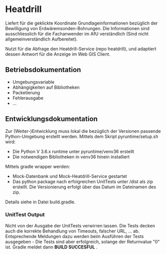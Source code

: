 # Heatdrill

Liefert für die geklickte Koordinate Grundlageinformationen bezüglich der Bewilligung von Erdwäremsonden-Bohrungen. Die Informationen sind ausschliesslich für die Fachanwender im AfU verständlich (Sind nicht allgemeinverständlich Aufbereitet).

Nutzt für die Abfrage den Heatdrill-Service (repo heatdrill), und adaptiert dessen Antwort für die Anzeige im Web GIS Client.

## Betriebsdokumentation

* Umgebungsvariable
* Abhängigkeiten auf Bibliotheken
* Packetierung
* Fehlerausgabe
* ...

## Entwicklungsdokumentation

Zur (Weiter-)Entwicklung muss lokal die bezüglich der Versionen passende Python-Umgebung erstellt werden. Mittels dem Skript pyruntime/setup.sh wird:
* Die Python V 3.6.x runtime unter pyruntime/venv36 erstellt
* Die notwendigen Bibliotheken in venv36 hinein installiert

Mittels gradle wrapper werden:
* Mock-Datenbank und Mock-Heatdrill-Service gestartet
* Das python package nach erfolgreichen UnitTests unter /dist als zip erstellt. Die Versionierung erfolgt über das Datum im Dateinamen des zip.

Details siehe in Datei build.gradle. 

### UnitTest Output
Nicht von der Ausgabe der UnitTests verwirren lassen. Die Tests decken auch die korrekte Behandlung von Timeouts, falscher URL, ... ab. Entsprechende Meldungen dazu werden beim Ausführen der Tests ausgegeben - Die Tests sind aber erfolgreich, solange der Returnvalue "0" ist. Gradle meldet dann **BUILD SUCCESFUL** . 


